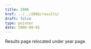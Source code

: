 ```yaml
---
title: 2006
href: ../../2006/results/
draft: false
type: pointer
date: 2006-09-01
---
```


Results page relocated under year page.
